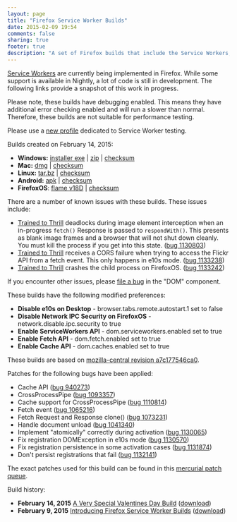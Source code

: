 ```yaml
---
layout: page
title: "Firefox Service Worker Builds"
date: 2015-02-09 19:54
comments: false
sharing: true
footer: true
description: "A set of Firefox builds that include the Service Workers, Fetch, and Cache APIs."
---
```


[Service Workers][] are currently being implemented in Firefox.  While some support
is available in Nightly, a lot of code is still in development.  The following
links provide a snapshot of this work in progress.

Please note, these builds have debugging enabled.  This means they have
additional error checking enabled and will run a slower than normal.  Therefore,
these builds are not suitable for performance testing.

Please use a [new profile][] dedicated to Service Worker testing.

Builds created on February 14, 2015:

* **Windows:** [installer exe][win-exe] | [zip][win-zip] | [checksum][win-sum]
* **Mac:** [dmg][mac-dmg] | [checksum][mac-sum]
* **Linux:** [tar.bz][linux-tar.bz] | [checksum][linux-sum]
* **Android:** [apk][android-apk] | [checksum][android-sum]
* **FirefoxOS**: [flame v18D][b2g-tar.gz] | [checksum][b2g-sum]

There are a number of known issues with these builds.  These issues include:

* [Trained to Thrill][] deadlocks during image element interception when an
  in-progress `fetch()` Response is passed to `respondWith()`. This presents
  as blank image frames and a browser that will not shut down cleanly.  You
  must kill the process if you get into this state. ([bug 1130803][])
* [Trained to Thrill][] receives a CORS failure when trying to access the
  Flickr API from a fetch event.  This only happens in e10s mode. ([bug 1133238][])
* [Trained to Thrill][] crashes the child process on FirefoxOS. ([bug 1133242][])

If you encounter other issues, please [file a bug][] in the "DOM" component.

These builds have the following modified preferences:

* **Disable e10s on Desktop** - browser.tabs.remote.autostart.1 set to false
* **Disable Network IPC Security on FirefoxOS** - network.disable.ipc.security
  to true
* **Enable ServiceWorkers API** - dom.serviceworkers.enabled set to true
* **Enable Fetch API** - dom.fetch.enabled set to true
* **Enable Cache API** - dom.caches.enabled set to true

These builds are based on [mozilla-central revision a7c177546ca0][].

Patches for the following bugs have been applied:

* Cache API ([bug 940273][])
* CrossProcessPipe ([bug 1093357][])
* Cache support for CrossProcessPipe ([bug 1110814][])
* Fetch event ([bug 1065216][])
* Fetch Request and Response clone() ([bug 1073231][])
* Handle document unload ([bug 1041340][])
* Implement "atomically" correctly during activation ([bug 1130065][])
* Fix registration DOMException in e10s mode ([bug 1130570][])
* Fix registration persistence in some activation cases ([bug 1131874][])
* Don't persist registrations that fail ([bug 1132141][])

The exact patches used for this build can be found in this [mercurial patch queue][].

Build history:

* **February 14, 2015** [A Very Special Valentines Day Build][post-1] ([download][download-1])
* **February 9, 2015** [Introducing Firefox Service Worker Builds][post-0] ([download][download-0])

[Service Workers]: https://slightlyoff.github.io/ServiceWorker/spec/service_worker/index.html
[new profile]: https://support.mozilla.org/en-US/kb/profile-manager-create-and-remove-firefox-profiles
[win-exe]: https://people.mozilla.org/~bkelly/sw-builds/20150214/debug/firefox-38.0a1.en-US.win32.installer.exe
[win-zip]: https://people.mozilla.org/~bkelly/sw-builds/20150214/debug/firefox-38.0a1.en-US.win32.zip
[win-sum]: https://people.mozilla.org/~bkelly/sw-builds/20150214/debug/firefox-38.0a1.en-US.win32.checksums
[mac-dmg]: https://people.mozilla.org/~bkelly/sw-builds/20150214/debug/firefox-38.0a1.en-US.mac64.dmg
[mac-sum]: https://people.mozilla.org/~bkelly/sw-builds/20150214/debug/firefox-38.0a1.en-US.mac64.checksums
[linux-tar.bz]: https://people.mozilla.org/~bkelly/sw-builds/20150214/debug/firefox-38.0a1.en-US.linux-x86_64.tar.bz2
[linux-sum]: https://people.mozilla.org/~bkelly/sw-builds/20150214/debug/firefox-38.0a1.en-US.linux-x86_64.checksums
[android-apk]: https://people.mozilla.org/~bkelly/sw-builds/20150214/debug/fennec-38.0a1.en-US.android-arm.apk
[android-sum]: https://people.mozilla.org/~bkelly/sw-builds/20150214/debug/fennec-38.0a1.en-US.android-arm.checksums
[b2g-tar.gz]: https://people.mozilla.org/~bkelly/sw-builds/20150214/opt/b2g-38.0a1.en-US.android-arm.tar.gz
[b2g-sum]: https://people.mozilla.org/~bkelly/sw-builds/20150214/opt/b2g-38.0a1.en-US.android-arm.checksums
[mozilla-central revision a7c177546ca0]: http://hg.mozilla.org/mozilla-central/file/a7c177546ca0
[bug 940273]: https://bugzilla.mozilla.org/show_bug.cgi?id=940273
[Trained to Thrill]: https://github.com/jakearchibald/trained-to-thrill
[bug 1130803]: https://bugzilla.mozilla.org/show_bug.cgi?id=1130803
[bug 1133238]: https://bugzilla.mozilla.org/show_bug.cgi?id=1133238
[bug 1133242]: https://bugzilla.mozilla.org/show_bug.cgi?id=1133242
[file a bug]: https://bugzilla.mozilla.org/enter_bug.cgi?format=guided#h=dupes|Core|
[bug 1093357]: https://bugzilla.mozilla.org/show_bug.cgi?id=1093357
[bug 1110814]: https://bugzilla.mozilla.org/show_bug.cgi?id=1110814
[bug 1065216]: https://bugzilla.mozilla.org/show_bug.cgi?id=1065216
[bug 1100398]: https://bugzilla.mozilla.org/show_bug.cgi?id=1100398
[bug 1073231]: https://bugzilla.mozilla.org/show_bug.cgi?id=1073231
[bug 1041340]: https://bugzilla.mozilla.org/show_bug.cgi?id=1041340
[bug 1130065]: https://bugzilla.mozilla.org/show_bug.cgi?id=1130065
[bug 1130570]: https://bugzilla.mozilla.org/show_bug.cgi?id=1130570
[bug 1131874]: https://bugzilla.mozilla.org/show_bug.cgi?id=1131874
[bug 1132141]: https://bugzilla.mozilla.org/show_bug.cgi?id=1132141
[mercurial patch queue]: https://github.com/wanderview/gecko-patches/tree/a7947f5abfef29fdfc43a5b7ee111b3605dfff83
[post-1]: /blog/2015/02/14/a-very-special-valentines-day-build/
[download-1]: https://people.mozilla.org/~bkelly/sw-builds/20150214
[post-0]: /blog/2015/02/10/introducing-firefox-service-worker-builds/
[download-0]: https://people.mozilla.org/~bkelly/sw-builds/20150209
